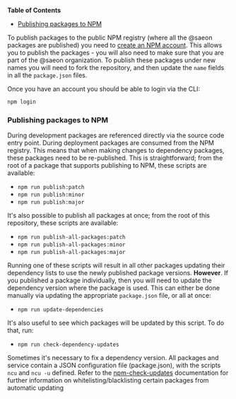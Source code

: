 <!-- START doctoc generated TOC please keep comment here to allow auto update -->
<!-- DON'T EDIT THIS SECTION, INSTEAD RE-RUN doctoc TO UPDATE -->
**Table of Contents** 

- [Publishing packages to NPM](#publishing-packages-to-npm)

<!-- END doctoc generated TOC please keep comment here to allow auto update -->


To publish packages to the public NPM registry (where all the @saeon packages are published) you need to [create an NPM account](https://docs.npmjs.com/creating-a-new-npm-user-account). This allows you to publish the packages - you will also need to make sure that you are part of the @saeon organization. To publish these packages under new names you will need to fork the repository, and then update the `name` fields in all the `package.json` files.

Once you have an account you should be able to login via the CLI:

```sh
npm login
```

### Publishing packages to NPM

During development packages are referenced directly via the source code entry point. During deployment packages are consumed from the NPM registry. This means that when making changes to dependency packages, these packages need to be re-published. This is straightforward; from the root of a package that supports publishing to NPM, these scripts are available:

- `npm run publish:patch`
- `npm run publish:minor`
- `npm run publish:major`

It's also possible to publish all packages at once; from the root of this repository, these scripts are available:

- `npm run publish-all-packages:patch`
- `npm run publish-all-packages:minor`
- `npm run publish-all-packages:major`

Running one of these scripts will result in all other packages updating their dependency lists to use the newly published package versions. **However**. If you published a package individually, then you will need to update the dependency version where the package is used. This can either be done manually via updating the appropriate `package.json` file, or all at once:

- `npm run update-dependencies`

It's also useful to see which packages will be updated by this script. To do that, run:

- `npm run check-dependency-updates`

Sometimes it's necessary to fix a dependency version. All packages and service contain a JSON configuration file (package.json), with the scripts `ncu` and `ncu -u` defined. Refer to the [npm-check-updates](https://github.com/raineorshine/npm-check-updates) documentation for further information on whitelisting/blacklisting certain packages from automatic updating